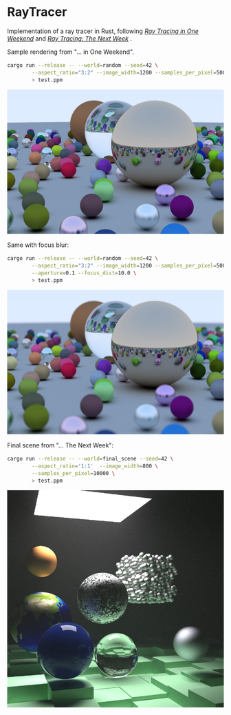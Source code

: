 # RayTracer

Implementation of a ray tracer in Rust, following [_Ray Tracing in One Weekend_](https://raytracing.github.io/books/RayTracingInOneWeekend.html) 
and [_Ray Tracing: The Next Week_](https://raytracing.github.io/books/RayTracingTheNextWeek.html) .

Sample rendering from "... in One Weekend".

```bash
cargo run --release -- --world=random --seed=42 \
        --aspect_ratio="3:2" --image_width=1200 --samples_per_pixel=500 \
        > test.ppm
```

![Sample rendering](sample.jpg)

Same with focus blur:

```bash
cargo run --release -- --world=random --seed=42 \
        --aspect_ratio="3:2" --image_width=1200 --samples_per_pixel=500 \
        --aperture=0.1 --focus_dist=10.0 \
        > test.ppm
```

![Sample rendering with focus blur](sample_blur.jpg)

Final scene from "... The Next Week":

```bash
cargo run --release -- --world=final_scene --seed=42 \
        --aspect_ratio='1:1'  --image_width=800 \
        --samples_per_pixel=10000 \
        > test.ppm
```

![Final scene](final_scene.jpg)

